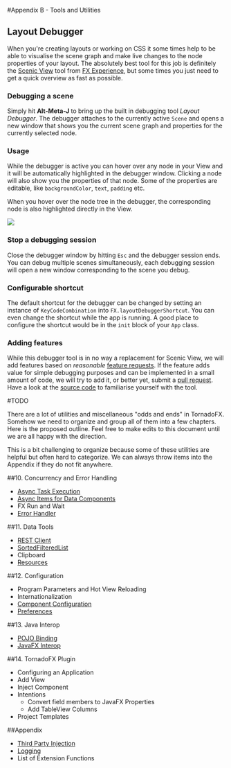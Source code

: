 #Appendix  B - Tools and Utilities

## Layout Debugger

When you're creating layouts or working on CSS it some times help to be able to visualise the scene graph and make live changes to the node properties of your layout. The absolutely best tool for this job is definitely the [Scenic View](http://fxexperience.com/scenic-view/) tool from [FX Experience](http://fxexperience.com/), but some times you just need to get a quick overview as fast as possible.

### Debugging a scene

Simply hit **Alt-Meta-J** to bring up the built in debugging tool *Layout Debugger*. The debugger attaches to the currently active `Scene` and opens a new window that shows you the current scene graph and properties for the currently selected node.

### Usage

While the debugger is active you can hover over any node in your View and it will be automatically highlighted in the debugger window. Clicking a node will also show you the properties of that node. Some of the properties are editable, like `backgroundColor`, `text`, `padding` etc.

When you hover over the node tree in the debugger, the corresponding node is also highlighted directly in the View.

![](http://i.imgur.com/kKH8ydl.gif)

### Stop a debugging session

Close the debugger window by hitting `Esc` and the debugger session ends. You can debug multiple scenes simultaneously, each debugging session will open a new window corresponding to the scene you debug.

### Configurable shortcut

The default shortcut for the debugger can be changed by setting an instance of `KeyCodeCombination` into `FX.layoutDebuggerShortcut`. You can even change the shortcut while the app is running. A good place to configure the shortcut would be in the `init` block of your `App` class.

### Adding features

While this debugger tool is in no way a replacement for Scenic View, we will add features based on *reasonable* [feature requests](https://github.com/edvin/tornadofx/issues). If the feature adds value for simple debugging purposes and can be implemented in a small amount of code, we will try to add it, or better yet, submit a [pull request](https://github.com/edvin/tornadofx/pulls). Have a look at the [source code](https://github.com/edvin/tornadofx/blob/master/src/main/java/tornadofx/LayoutDebugger.kt) to familiarise yourself with the tool.



#TODO

There are a lot of utilities and miscellaneous "odds and ends" in TornadoFX. Somehow we need to organize and group all of them into a few chapters. Here is the proposed outline. Feel free to make edits to this document until we are all happy with the direction.

This is a bit challenging to organize because some of these utilities are helpful but often hard to categorize. We can always throw items into the Appendix if they do not fit anywhere.


##10. Concurrency and Error Handling
- [Async Task Execution](https://github.com/edvin/tornadofx/wiki/Async-Task-Execution#async-task-execution)
- [Async Items for Data Components](https://github.com/edvin/tornadofx/wiki/Async-Task-Execution#async-items-for-data-driven-components)
- FX Run and Wait
- [Error Handler](https://github.com/edvin/tornadofx/wiki/Error-Handler#error-handler)

##11. Data Tools
- [REST Client](https://github.com/edvin/tornadofx/wiki/JsonModel)
- [SortedFilteredList](https://github.com/edvin/tornadofx/wiki/Utilities#sortedfilteredlist)
- Clipboard
- [Resources](https://github.com/edvin/tornadofx/wiki/Resources)


##12. Configuration
- Program Parameters and Hot View Reloading
- Internationalization
- [Component Configuration](https://github.com/edvin/tornadofx/wiki/Config)
- [Preferences](https://github.com/edvin/tornadofx/pull/107)

##13. Java Interop
- [POJO Binding](https://github.com/edvin/tornadofx/wiki/Utilities#pojo-binding)
- [JavaFX Interop](https://github.com/edvin/tornadofx/wiki/Integrate-with-existing-JavaFX-Applications)

##14. TornadoFX Plugin
- Configuring an Application
- Add View
- Inject Component
- Intentions
  - Convert field members to JavaFX Properties
  - Add TableView Columns
- Project Templates

##Appendix 
- [Third Party Injection](https://github.com/edvin/tornadofx/wiki/Dependency-Injection#third-party-injection-frameworks)
- [Logging](https://github.com/edvin/tornadofx/wiki/Logging)
- List of Extension Functions 
